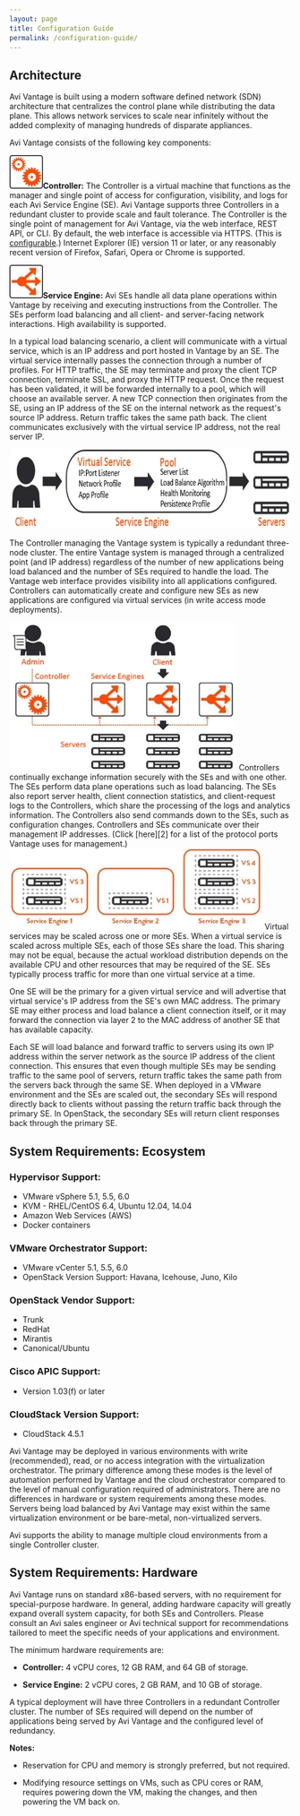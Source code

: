 ```yaml
---
layout: page
title: Configuration Guide
permalink: /configuration-guide/
---
```



## Architecture ##

Avi Vantage is built using a modern software defined network (SDN) architecture that centralizes the control plane while distributing the data plane. This allows network services to scale near infinitely without the added complexity of managing hundreds of disparate appliances.

Avi Vantage consists of the following key components:

<img src="img/gears_orange.jpg" alt="Controller" width="60" height="60" class="alignleft size-full wp-image-1952" />**Controller:** The Controller is a virtual machine that functions as the manager and single point of access for configuration, visibility, and logs for each Avi Service Engine (SE). Avi Vantage supports three Controllers in a redundant cluster to provide scale and fault tolerance. The Controller is the single point of management for Avi Vantage, via the web interface, REST API, or CLI. By default, the web interface is accessible via HTTPS. (This is [configurable][1].) Internet Explorer (IE) version 11 or later, or any reasonably recent version of Firefox, Safari, Opera or Chrome is supported.

<img src="img/service_engine.jpg" alt="Service Engine" width="60" height="60" class="alignleft size-full wp-image-1954" />**Service Engine:** Avi SEs handle all data plane operations within Vantage by receiving and executing instructions from the Controller. The SEs perform load balancing and all client- and server-facing network interactions. High availability is supported.

In a typical load balancing scenario, a client will communicate with a virtual service, which is an IP address and port hosted in Vantage by an SE. The virtual service internally passes the connection through a number of profiles. For HTTP traffic, the SE may terminate and proxy the client TCP connection, terminate SSL, and proxy the HTTP request. Once the request has been validated, it will be forwarded internally to a pool, which will choose an available server. A new TCP connection then originates from the SE, using an IP address of the SE on the internal network as the request's source IP address. Return traffic takes the same path back. The client communicates exclusively with the virtual service IP address, not the real server IP.

<img src="img/architecture_1-1.jpg" alt="Architecture" width="746" height="142" class="alignnone size-full wp-image-1957" />

The Controller managing the Vantage system is typically a redundant three-node cluster. The entire Vantage system is managed through a centralized point (and IP address) regardless of the number of new applications being load balanced and the number of SEs required to handle the load. The Vantage web interface provides visibility into all applications configured. Controllers can automatically create and configure new SEs as new applications are configured via virtual services (in write access mode deployments).

<img src="img/architecture_2.jpg" alt="Architecture" width="406" height="265" class="alignright size-full wp-image-1960" />
Controllers continually exchange information securely with the SEs and with one other. The SEs perform data plane operations such as load balancing. The SEs also report server health, client connection statistics, and client-request logs to the Controllers, which share the processing of the logs and analytics information. The Controllers also send commands down to the SEs, such as configuration changes. Controllers and SEs communicate over their management IP addresses. (Click [here][2] for a list of the protocol ports Vantage uses for management.)

<img src="img/architecture_3.jpg" alt="Architecture 3" width="452" height="145" class="alignright size-full wp-image-1965" />
Virtual services may be scaled across one or more SEs. When a virtual service is scaled across multiple SEs, each of those SEs share the load. This sharing may not be equal, because the actual workload distribution depends on the available CPU and other resources that may be required of the SE. SEs typically process traffic for more than one virtual service at a time.

One SE will be the primary for a given virtual service and will advertise that virtual service's IP address from the SE's own MAC address. The primary SE may either process and load balance a client connection itself, or it may forward the connection via layer 2 to the MAC address of another SE that has available capacity.

Each SE will load balance and forward traffic to servers using its own IP address within the server network as the source IP address of the client connection. This ensures that even though multiple SEs may be sending traffic to the same pool of servers, return traffic takes the same path from the servers back through the same SE. When deployed in a VMware environment and the SEs are scaled out, the secondary SEs will respond directly back to clients without passing the return traffic back through the primary SE. In OpenStack, the secondary SEs will return client responses back through the primary SE.

## System Requirements: Ecosystem ##

### Hypervisor Support: ###

*   VMware vSphere 5.1, 5.5, 6.0
*   KVM - RHEL/CentOS 6.4, Ubuntu 12.04, 14.04
*   Amazon Web Services (AWS)
*   Docker containers

### VMware Orchestrator Support: ###

*   VMware vCenter 5.1, 5.5, 6.0
*   OpenStack Version Support: Havana, Icehouse, Juno, Kilo

### OpenStack Vendor Support: ###

*   Trunk
*   RedHat
*   Mirantis
*   Canonical/Ubuntu

### Cisco APIC Support: ###

*   Version 1.03(f) or later

### CloudStack Version Support: ###

*   CloudStack 4.5.1

Avi Vantage may be deployed in various environments with write (recommended), read, or no access integration with the virtualization orchestrator. The primary difference among these modes is the level of automation performed by Vantage and the cloud orchestrator compared to the level of manual configuration required of administrators. There are no differences in hardware or system requirements among these modes. Servers being load balanced by Avi Vantage may exist within the same virtualization environment or be bare-metal, non-virtualized servers.

Avi supports the ability to manage multiple cloud environments from a single Controller cluster.

## System Requirements: Hardware ##

Avi Vantage runs on standard x86-based servers, with no requirement for special-purpose hardware. In general, adding hardware capacity will greatly expand overall system capacity, for both SEs and Controllers. Please consult an Avi sales engineer or Avi technical support for recommendations tailored to meet the specific needs of your applications and environment.

The minimum hardware requirements are:

*   **Controller:** 4 vCPU cores, 12 GB RAM, and 64 GB of storage.

*   **Service Engine:** 2 vCPU cores, 2 GB RAM, and 10 GB of storage.

A typical deployment will have three Controllers in a redundant Controller cluster. The number of SEs required will depend on the number of applications being served by Avi Vantage and the configured level of redundancy.

**Notes:**

*   Reservation for CPU and memory is strongly preferred, but not required.

*   Modifying resource settings on VMs, such as CPU cores or RAM, requires powering down the VM, making the changes, and then powering the VM back on.

 [1]: http://kb.avinetworks.com/2015/11/25/redirect-http-to-https/
 [2]: http://kb.avinetworks.com/2016/02/02/protocol-ports-used-by-vantage-for-management-communication/
